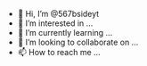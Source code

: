 - 👋 Hi, I’m @567bsideyt
- 👀 I’m interested in ...
- 🌱 I’m currently learning ...
- 💞️ I’m looking to collaborate on ...
- 📫 How to reach me ...

<!---
567bsideyt/567bsideyt is a ✨ special ✨ repository because its `README.md` (this file) appears on your GitHub profile.
You can click the Preview link to take a look at your changes.
--->
